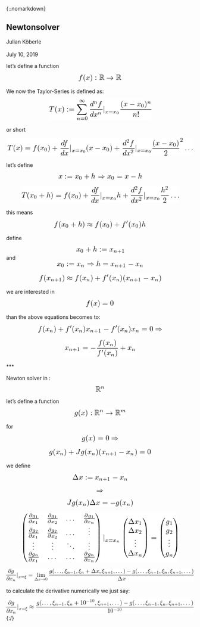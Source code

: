 {::nomarkdown}
  
<!DOCTYPE html PUBLIC "-//W3C//DTD HTML 4.01 Transitional//EN"  
  "http://www.w3.org/TR/html4/loose.dtd">  
<html > 
<head><title>Newtonsolver </title> 
<meta http-equiv="Content-Type" content="text/html; charset=iso-8859-1"> 
<meta name="generator" content="TeX4ht (http://www.tug.org/tex4ht/)"> 
<meta name="originator" content="TeX4ht (http://www.tug.org/tex4ht/)"> 
<!-- html --> 
<meta name="src" content="Readme.tex"> 
<link rel="stylesheet" type="text/css" href="LatexForGithub/Readme.css"> 
</head><body 
>
   <div class="maketitle">



<h2 class="titleHead">Newtonsolver </h2>
<div class="author" ><span 
class="cmr-12">Julian K</span><span 
class="cmr-12">öberle</span></div><br />
<div class="date" ><span 
class="cmr-12">July 10, 2019</span></div>
   </div>
<!--l. 16--><p class="indent" >   let&#8217;s define a function
<!--l. 18--><p class="indent" >
   <center class="math-display" >
<img 
src="LatexForGithub/Readme0x.png" alt="f(x) : &#x211D; &#x2192; &#x211D;
" class="math-display" ></center>
<!--l. 20--><p class="indent" >   We now the Taylor-Series is defined as:
<!--l. 22--><p class="indent" >
   <center class="math-display" >
<img 
src="LatexForGithub/Readme1x.png" alt="       &#x2211;&#x221E;  dnf     (x - x0)n
T (x) :=    dxn|x=x0---n!---
       n=0
" class="math-display" ></center>
<!--l. 24--><p class="indent" >   or short
<!--l. 26--><p class="indent" >

   <center class="math-display" >
<img 
src="LatexForGithub/Readme2x.png" alt="                              2             2
T(x) = f(x0)+ df-|x=x (x- x0)+ d-f|x=x (x--x0) ...
             dx    0         dx2    0   2
" class="math-display" ></center>
<!--l. 28--><p class="indent" >   let&#8217;s define
   <center class="math-display" >
<img 
src="LatexForGithub/Readme3x.png" alt="x := x + h &#x21D2; x  = x- h
     0       0
" class="math-display" ></center>
<!--l. 31--><p class="indent" >
   <center class="math-display" >
<img 
src="LatexForGithub/Readme4x.png" alt="T (x  + h) = f(x )+ df|   h+ d2f |   h2 ...
   0          0   dx x=x0   dx2 x=x0 2
" class="math-display" ></center>
<!--l. 33--><p class="indent" >   this means
<!--l. 35--><p class="indent" >
   <center class="math-display" >
<img 
src="LatexForGithub/Readme5x.png" alt="                  &#x2032;
f(x0 + h) &#x2248; f(x0)+ f (x0)h
" class="math-display" ></center>
<!--l. 37--><p class="indent" >   define

   <center class="math-display" >
<img 
src="LatexForGithub/Readme6x.png" alt="x0 + h := xn+1  " class="math-display" ></center>
and
   <center class="math-display" >
<img 
src="LatexForGithub/Readme7x.png" alt="x0 := xn &#x21D2; h = xn+1 - xn
" class="math-display" ></center>
<!--l. 39--><p class="indent" >
   <center class="math-display" >
<img 
src="LatexForGithub/Readme8x.png" alt="f(xn+1) &#x2248; f(xn)+ f&#x2032;(xn)(xn+1 - xn)
" class="math-display" ></center>
<!--l. 41--><p class="indent" >   we are interested in
   <center class="math-display" >
<img 
src="LatexForGithub/Readme9x.png" alt="f(x) = 0
" class="math-display" ></center>
<!--l. 43--><p class="indent" >   than the above equations becomes to:
<!--l. 45--><p class="indent" >

   <center class="math-display" >
<img 
src="LatexForGithub/Readme10x.png" alt="        &#x2032;          &#x2032;
f(xn )+ f(xn)xn+1 - f (xn)xn = 0 &#x21D2;
" class="math-display" ></center>
<!--l. 47--><p class="indent" >
   <center class="math-display" >
<img 
src="LatexForGithub/Readme11x.png" alt="        f(xn)
xn+1 = - f&#x2032;(x-)-+ xn
           n
" class="math-display" ></center>
<!--l. 49--><p class="indent" >   ***
<!--l. 51--><p class="indent" >   Newton solver in :
   <center class="math-display" >
<img 
src="LatexForGithub/Readme12x.png" alt="&#x211D;n
" class="math-display" ></center>
<!--l. 53--><p class="indent" >   let&#8217;s define a function
<!--l. 55--><p class="indent" >
   <center class="math-display" >
<img 
src="LatexForGithub/Readme13x.png" alt="      n     m
g(x) : &#x211D; &#x2192; &#x211D;
" class="math-display" ></center>
<!--l. 57--><p class="indent" >   for

   <center class="math-display" >
<img 
src="LatexForGithub/Readme14x.png" alt="g(x) = 0 &#x21D2;
" class="math-display" ></center>
<!--l. 59--><p class="indent" >
   <center class="math-display" >
<img 
src="LatexForGithub/Readme15x.png" alt="g(xn) +Jg (xn )(xn+1 - xn ) = 0
" class="math-display" ></center>
<!--l. 61--><p class="indent" >   we define
   <center class="math-display" >
<img 
src="LatexForGithub/Readme16x.png" alt="&#x0394;x := x    - x
      n+1    n
" class="math-display" ></center>
<!--l. 63--><p class="indent" >
   <center class="math-display" >
<img 
src="LatexForGithub/Readme17x.png" alt="&#x21D2;
" class="math-display" ></center>
<!--l. 65--><p class="indent" >

   <center class="math-display" >
<img 
src="LatexForGithub/Readme18x.png" alt="Jg(xn)&#x0394;x = - g(xn)
" class="math-display" ></center>
<!--l. 67--><p class="indent" >
   <center class="math-display" >
<img 
src="LatexForGithub/Readme19x.png" alt="( &#x2202;g1  &#x2202;g1  ...  -&#x2202;g1)      (    )    (  )
| &#x2202;x1  &#x2202;x2      &#x2202;xn.|        &#x0394;x1      g1
|| &#x2202;&#x2202;gx21  &#x2202;&#x2202;gx22  ...    ..||      || &#x0394;x2||    ||g2||
||  ..    ..   ..    ..|| |x=xn|(  ... |)  = |( ...|)
( &#x2202;.g    .     . &#x2202;g.)        &#x0394;x       g
  &#x2202;xn1  ...  ...  &#x2202;xnn           n       n
" class="math-display" ></center>
<!--l. 85--><p class="indent" >
   <center class="math-display" >
<img 
src="LatexForGithub/Readme20x.png" alt=" &#x2202;g            g(...,&#x03BE;n-1,&#x03BE;n + &#x0394;x,&#x03BE;n+1,...) - g(...,&#x03BE;n- 1,&#x03BE;n,&#x03BE;n+1,...)
&#x2202;x--|x=&#x03BE; = &#x0394;lixm&#x2192;0 ----------------------&#x0394;x-------------------------
   n
" class="math-display" ></center>
<!--l. 87--><p class="indent" >   to calculate the derivative numerically we just say:
<!--l. 90--><p class="indent" >
   <center class="math-display" >
<img 
src="LatexForGithub/Readme21x.png" alt="&#x2202;g-|   &#x2248; g(...,&#x03BE;n-1,&#x03BE;n +-10-10,&#x03BE;n+1,...)--g(...,&#x03BE;n-1,&#x03BE;n,&#x03BE;n+1,...)
&#x2202;xn x=&#x03BE;                         10-10
" class="math-display" ></center>
    
</body></html> 
{:/}
